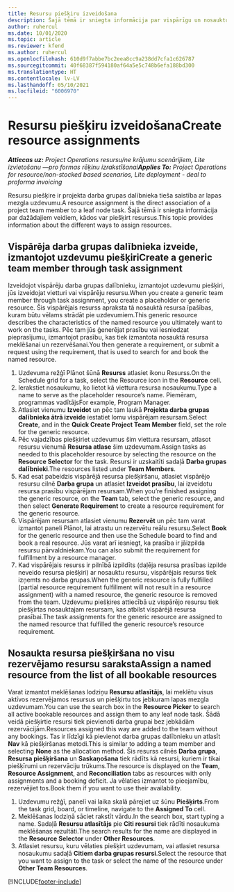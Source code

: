 ```yaml
---
title: Resursu piešķiru izveidošana
description: Šajā tēmā ir sniegta informācija par vispārīgu un nosauktu resursu piešķiru izveidi.
author: ruhercul
ms.date: 10/01/2020
ms.topic: article
ms.reviewer: kfend
ms.author: ruhercul
ms.openlocfilehash: 610d9f7abbe7bc2eea8cc9a238dd7cfa1c626787
ms.sourcegitcommit: 40f68387f594180af64a5e5c748b6efa188bd300
ms.translationtype: HT
ms.contentlocale: lv-LV
ms.lasthandoff: 05/10/2021
ms.locfileid: "6006970"
---
```

# <a name="create-resource-assignments"></a><span data-ttu-id="300cc-103">Resursu piešķiru izveidošana</span><span class="sxs-lookup"><span data-stu-id="300cc-103">Create resource assignments</span></span>

<span data-ttu-id="300cc-104">_**Attiecas uz:** Project Operations resursu/ne krājumu scenārijiem, Lite izvietošanu —pro formas rēķinu izrakstīšanai_</span><span class="sxs-lookup"><span data-stu-id="300cc-104">_**Applies To:** Project Operations for resource/non-stocked based scenarios, Lite deployment - deal to proforma invoicing_</span></span>


<span data-ttu-id="300cc-105">Resursu piešķire ir projekta darba grupas dalībnieka tieša saistība ar lapas mezgla uzdevumu.</span><span class="sxs-lookup"><span data-stu-id="300cc-105">A resource assignment is the direct association of a project team member to a leaf node task.</span></span> <span data-ttu-id="300cc-106">Šajā tēmā ir sniegta informācija par dažādajiem veidiem, kādos var piešķirt resursus.</span><span class="sxs-lookup"><span data-stu-id="300cc-106">This topic provides information about the different ways to assign resources.</span></span>

## <a name="create-a-generic-team-member-through-task-assignment"></a><span data-ttu-id="300cc-107">Vispārēja darba grupas dalībnieka izveide, izmantojot uzdevumu piešķiri</span><span class="sxs-lookup"><span data-stu-id="300cc-107">Create a generic team member through task assignment</span></span>


<span data-ttu-id="300cc-108">Izveidojot vispārēju darba grupas dalībnieku, izmantojot uzdevumu piešķiri, jūs izveidojat vietturi vai vispārēju resursu.</span><span class="sxs-lookup"><span data-stu-id="300cc-108">When you create a generic team member through task assignment, you create a placeholder or generic resource.</span></span> <span data-ttu-id="300cc-109">Šis vispārējais resurss apraksta tā nosauktā resursa īpašības, kuram būtu vēlams strādāt pie uzdevumiem.</span><span class="sxs-lookup"><span data-stu-id="300cc-109">This generic resource describes the characteristics of the named resource you ultimately want to work on the tasks.</span></span> <span data-ttu-id="300cc-110">Pēc tam jūs ģenerējat prasību vai iesniedzat pieprasījumu, izmantojot prasību, kas tiek izmantota nosauktā resursa meklēšanai un rezervēšanai.</span><span class="sxs-lookup"><span data-stu-id="300cc-110">You then generate a requirement, or submit a request using the requirement, that is used to search for and book the named resource.</span></span>

1. <span data-ttu-id="300cc-111">Uzdevuma režģī Plānot šūnā **Resurss** atlasiet ikonu Resurss.</span><span class="sxs-lookup"><span data-stu-id="300cc-111">On the Schedule grid for a task, select the Resource icon in the **Resource** cell.</span></span>
2. <span data-ttu-id="300cc-112">Ierakstiet nosaukumu, ko lietot kā viettura resursa nosaukumu.</span><span class="sxs-lookup"><span data-stu-id="300cc-112">Type a name to serve as the placeholder resource’s name.</span></span> <span data-ttu-id="300cc-113">Piemēram, programmas vadītājs</span><span class="sxs-lookup"><span data-stu-id="300cc-113">For example, Program Manager.</span></span>
3. <span data-ttu-id="300cc-114">Atlasiet vienumu **Izveidot** un pēc tam laukā **Projekta darba grupas dalībnieka ātrā izveide** iestatiet lomu vispārējam resursam.</span><span class="sxs-lookup"><span data-stu-id="300cc-114">Select **Create**, and in the **Quick Create Project Team Member** field, set the role for the generic resource.</span></span>
4. <span data-ttu-id="300cc-115">Pēc vajadzības piešķiriet uzdevumus šim viettura resursam, atlasot resursu vienumā **Resursa atlase** šim uzdevumam.</span><span class="sxs-lookup"><span data-stu-id="300cc-115">Assign tasks as needed to this placeholder resource by selecting the resource on the **Resource Selector** for the task.</span></span> <span data-ttu-id="300cc-116">Resursi ir uzskaitīti sadaļā **Darba grupas dalībnieki**.</span><span class="sxs-lookup"><span data-stu-id="300cc-116">The resources listed under **Team Members**.</span></span>
5. <span data-ttu-id="300cc-117">Kad esat pabeidzis vispārējā resursa piešķiršanu, atlasiet vispārējo resursu cilnē **Darba grupa** un atlasiet **Izveidot prasību**, lai izveidotu resursa prasību vispārējam resursam.</span><span class="sxs-lookup"><span data-stu-id="300cc-117">When you’re finished assigning the generic resource, on the **Team** tab, select the generic resource, and then select **Generate Requirement** to create a resource requirement for the generic resource.</span></span>
6. <span data-ttu-id="300cc-118">Vispārējam resursam atlasiet vienumu **Rezervēt** un pēc tam varat izmantot paneli Plānot, lai atrastu un rezervētu reālu resursu.</span><span class="sxs-lookup"><span data-stu-id="300cc-118">Select **Book** for the generic resource and then use the Schedule board to find and book a real resource.</span></span> <span data-ttu-id="300cc-119">Jūs varat arī iesniegt, ka prasība ir jāizpilda resursu pārvaldniekam.</span><span class="sxs-lookup"><span data-stu-id="300cc-119">You can also submit the requirement for fulfillment by a resource manager.</span></span>
7. <span data-ttu-id="300cc-120">Kad vispārējais resurss ir pilnībā izpildīts (daļēja resursa prasības izpilde neveido resursa piešķiri) ar nosauktu resursu, vispārējais resurss tiek izņemts no darba grupas.</span><span class="sxs-lookup"><span data-stu-id="300cc-120">When the generic resource is fully fulfilled (partial resource requirement fulfillment will not result in a resource assignment) with a named resource, the generic resource is removed from the team.</span></span> <span data-ttu-id="300cc-121">Uzdevumu piešķires attiecībā uz vispārējo resursu tiek piešķirtas nosauktajam resursam, kas atbilst vispārējā resursa prasībai.</span><span class="sxs-lookup"><span data-stu-id="300cc-121">The task assignments for the generic resource are assigned to the named resource that fulfilled the generic resource’s resource requirement.</span></span>

## <a name="assign-a-named-resource-from-the-list-of-all-bookable-resources"></a><span data-ttu-id="300cc-122">Nosaukta resursa piešķiršana no visu rezervējamo resursu saraksta</span><span class="sxs-lookup"><span data-stu-id="300cc-122">Assign a named resource from the list of all bookable resources</span></span>

<span data-ttu-id="300cc-123">Varat izmantot meklēšanas lodziņu **Resursu atlasītājs**, lai meklētu visus aktīvos rezervējamos resursus un piešķirtu tos jebkuram lapas mezgla uzdevumam.</span><span class="sxs-lookup"><span data-stu-id="300cc-123">You can use the search box in the **Resource Picker** to search all active bookable resources and assign them to any leaf node task.</span></span> <span data-ttu-id="300cc-124">Šādā veidā piešķirtie resursi tiek pievienoti darba grupai bez jebkādām rezervācijām.</span><span class="sxs-lookup"><span data-stu-id="300cc-124">Resources assigned this way are added to the team without any bookings.</span></span> <span data-ttu-id="300cc-125">Tas ir līdzīgi kā pievienot darba grupas dalībnieku un atlasīt **Nav** kā piešķiršanas metodi.</span><span class="sxs-lookup"><span data-stu-id="300cc-125">This is similar to adding a team member and selecting **None** as the allocation method.</span></span> <span data-ttu-id="300cc-126">Šis resurss cilnēs **Darba grupa**, **Resursa piešķiršana** un **Saskaņošana** tiek rādīts kā resursi, kuriem ir tikai piešķīrumi un rezervāciju trūkums.</span><span class="sxs-lookup"><span data-stu-id="300cc-126">The resource is displayed on the **Team**, **Resource Assignment**, and **Reconciliation** tabs as resources with only assignments and a booking deficit.</span></span> <span data-ttu-id="300cc-127">Ja vēlaties izmantot to pieejamību, rezervējiet tos.</span><span class="sxs-lookup"><span data-stu-id="300cc-127">Book them if you want to use their availability.</span></span>

1. <span data-ttu-id="300cc-128">Uzdevumu režģī, panelī vai laika skalā pārejiet uz šūnu **Piešķirts**.</span><span class="sxs-lookup"><span data-stu-id="300cc-128">From the task grid, board, or timeline, navigate to the **Assigned To** cell.</span></span>
2. <span data-ttu-id="300cc-129">Meklēšanas lodziņā sāciet rakstīt vārdu.</span><span class="sxs-lookup"><span data-stu-id="300cc-129">In the search box, start typing a name.</span></span> <span data-ttu-id="300cc-130">Sadaļā **Resursu atlasītājs** pie **Citi resursi** tiek rādīti nosaukuma meklēšanas rezultāti.</span><span class="sxs-lookup"><span data-stu-id="300cc-130">The search results for the name are displayed in the **Resource Selector** under **Other Resources**.</span></span>
3. <span data-ttu-id="300cc-131">Atlasiet resursu, kuru vēlaties piešķirt uzdevumam, vai atlasiet resursa nosaukumu sadaļā **Citiem darba grupas resursi**.</span><span class="sxs-lookup"><span data-stu-id="300cc-131">Select the resource that you want to assign to the task or select the name of the resource under **Other Team Resources**.</span></span>


[!INCLUDE[footer-include](../includes/footer-banner.md)]